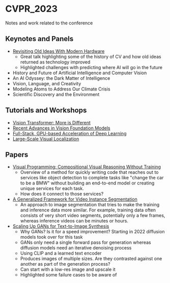 # CVPR_2023
Notes and work related to the conference

## Keynotes and Panels

- [Revisiting Old Ideas With Modern Hardware](https://cvpr.thecvf.com/virtual/2023/eventlistwithbios/2023KeynotesPanels)
  - Great talk highlighting some of the history of CV and how old ideas returned as technology improved
  - Highlighted challenges with predicting where AI will go in the future
- History and Future of Artificial Intelligence and Computer Vision
- An AI Odyssey: the Dark Matter of Intelligence
- Vision, Language, and Creativity
- Modeling Atoms to Address Our Climate Crisis
- Scientific Discovery and the Environment  

## Tutorials and Workshops
- [Vision Transformer: More is Different](https://cvpr.thecvf.com/virtual/2023/tutorial/18572)
- [Recent Advances in Vision Foundation Models](https://cvpr.thecvf.com/virtual/2023/tutorial/18558)
- [Full-Stack, GPU-based Acceleration of Deep Learning](https://cvpr.thecvf.com/virtual/2023/tutorial/18561)
- [Large-Scale Visual Localization](https://cvpr.thecvf.com/virtual/2023/tutorial/18551)

## Papers

- [Visual Programming: Compositional Visual Reasoning Without Training](https://cvpr.thecvf.com/virtual/2023/poster/22652)
  - Overview of a method for quickly writing code that reaches out to services like object detection to complete tasks like "change the car to be a BMW" without building an end-to-end model or creating unique services for each task.
  - How does it connect to those services?
- [A Generalized Framework for Video Instance Segmentation](https://cvpr.thecvf.com/virtual/2023/poster/22446)
  -  An approach to image segmentation that tries to make the training and inference data more similar. For example, training data often consists of very short video segments, potentially only a few frames, whereas inference videos can be minutes or hours.
- [Scaling Up GANs for Text-to-Image Synthesis](https://cvpr.thecvf.com/virtual/2023/poster/22519)
  - Why GANs? Is it for a speed improvement? Starting in 2022 diffusion models took over for this task
  - GANs only need a single forward pass for generation whereas diffusion models need an iterative denoising process
  - Using CLIP and a learned text encoder
  - Produces images of multiple sizes. Are they contrasted against one another as part of the generation process?
  - Can start with a low-res image and upscale it
  - Highlighted some failure cases to be aware of
